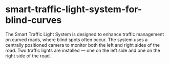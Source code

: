 # smart-traffic-light-system-for-blind-curves
The Smart Traffic Light System is designed to enhance traffic management on curved roads, where blind spots often occur. The system uses a centrally positioned camera to monitor both the left and right sides of the road. Two traffic lights are installed — one on the left side and one on the right side of the road.
